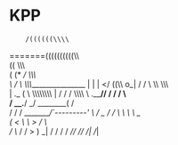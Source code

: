 # KPP
        /((((((\\\\
=======((((((((((\\\\\
     ((           \\\\\\\
     ( (*    _/      \\\\\\\
       \    /  \      \\\\\\________________
        |  |   |       </                  ((\\\\
        o_|   /        /                      \ \\\\    \\\\\\\
             |  ._    (                        \ \\\\\\\\\\\\\\\\
             | /                       /       /    \\\\\\\     \\
     .______/\/     /                 /       /         \\\
    / __.____/    _/         ________(       /\
   / / / ________/`---------'         \     /  \_
  / /  \ \                             \   \ \_  \
 ( <    \ \                             >  /    \ \
  \/     \\_                           / /       > )
          \_|                         / /       / /
                                    _//       _//
                                   /_|       /_|
